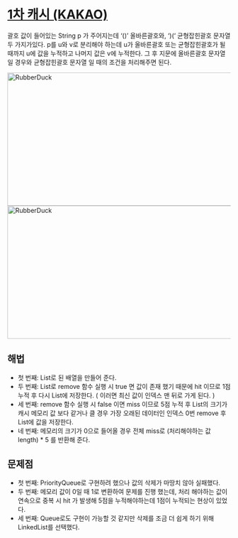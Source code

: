 # [1차 캐시 (KAKAO)](https://github.com/malvr00/Java-algorithm/blob/master/programmers/level2/stap47/src/Main.java)

괄호 값이 들어있는 String p 가 주어지는데 ‘()’ 올바른괄호와, ‘)(‘ 균형잡힌괄호 문자열 두 가지가있다. p를 u와 v로 분리해야 하는데 u가 올바른괄호 또는 균형잡힌괄호가 될때까지 u에 값을 누적하고 나머지 값은 v에 누적한다. 그 후 지문에 올바른괄호 문자열 일 경우와 균형잡힌괄호 문자열 일 때의 조건을 처리해주면 된다.<br/>

<img src="https://github.com/malvr00/Java-algorithm/assets/77275513/e9ed1127-7346-4437-a073-70018159433a" width="600px" height="300px"
title="100px" alt="RubberDuck"></img><br/>
<img src="https://github.com/malvr00/Java-algorithm/assets/77275513/a7eac541-b66c-41a6-a8b2-0d7437053a2c" width="600px" height="300px"
title="100px" alt="RubberDuck"></img><br/>

## 해법
* 첫 번째: List로 된 배열을 만들어 준다.
* 두 번째: List로 remove 함수 실행 시 true 면 값이 존재 했기 때문에 hit 이므로 1점 누적 후 다시 List에 저장한다. ( 이러면  최신 값이 인덱스 맨 뒤로 가게 된다. )
* 세 번째: remove 함수 실행 시 false 이면 miss 이므로 5점 누적 후 List의 크기가 캐시 메모리 값 보다 같거나 클 경우 가장 오래된 데이터인 인덱스 0번 remove 후 List에 값을 저장한다.
* 네 번째: 메모리의 크기가 0으로 들어올 경우 전체 miss로 (처리해야하는 값 length) * 5 를 반환해 준다.



## 문제점
* 첫 번째: PriorityQueue로 구현하려 했으나 값의 삭제가 마땅치 않아 실패했다.
* 두 번째: 메모리 값이 0일 때 1로 변환하여 문제를 진행 했는데, 처리 해야하는 값이 연속으로 중복 시 hit 가 발생해 5점을 누적해야하는데 1점이 누적되는 현상이 있었다.
* 세 번째: Queue로도 구현이 가능할 것 같지만 삭제를 조금 더 쉽게 하기 위해 LinkedList를 선택했다.
